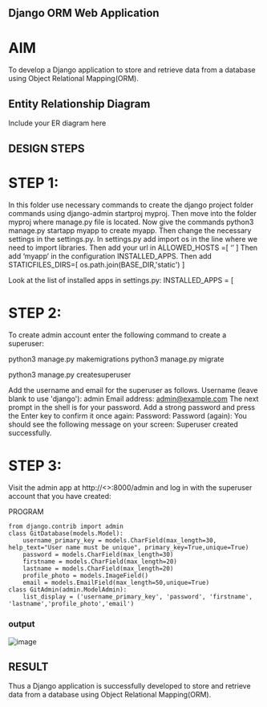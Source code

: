 ## Django ORM Web Application
# AIM
To develop a Django application to store and retrieve data from a database using Object Relational Mapping(ORM).

## Entity Relationship Diagram
Include your ER diagram here

## DESIGN STEPS
# STEP 1:
In this folder use necessary commands to create the django project folder commands using django-admin startproj myproj. Then move into the folder myproj where manage.py file is located. Now give the commands python3 manage.py startapp myapp to create myapp. Then change the necessary settings in the settings.py. In settings.py add import os in the line where we need to import libraries. Then add your url in ALLOWED_HOSTS =[ ‘’ ] Then add ‘myapp’ in the configuration INSTALLED_APPS. Then add STATICFILES_DIRS=[ os.path.join(BASE_DIR,'static') ]

Look at the list of installed apps in settings.py: INSTALLED_APPS = [

# STEP 2:
To create admin account enter the following command to create a superuser:

python3 manage.py makemigrations python3 manage.py migrate

python3 manage.py createsuperuser

Add the username and email for the superuser as follows. Username (leave blank to use 'django'): admin Email address: admin@example.com The next prompt in the shell is for your password. Add a strong password and press the Enter key to confirm it once again: Password: Password (again): You should see the following message on your screen: Superuser created successfully.

# STEP 3:
Visit the admin app at http://<>:8000/admin and log in with the superuser account that you have created:

PROGRAM
```from django.db import models
from django.contrib import admin
class GitDatabase(models.Model):
    username_primary_key = models.CharField(max_length=30, help_text="User name must be unique", primary_key=True,unique=True)
    password = models.CharField(max_length=30)
    firstname = models.CharField(max_length=20)
    lastname = models.CharField(max_length=20)
    profile_photo = models.ImageField()
    email = models.EmailField(max_length=50,unique=True)
class GitAdmin(admin.ModelAdmin):
    list_display = ('username_primary_key', 'password', 'firstname', 'lastname','profile_photo','email')
  ```
  
  
  ### output
  ![image](https://github.com/KISHORPRIAN/django-orm-app/assets/124072773/e09eac43-22f6-45f2-8257-dd88cb4c7e03)



## RESULT

Thus a Django application is successfully developed to store and retrieve data from a database using Object Relational Mapping(ORM).
